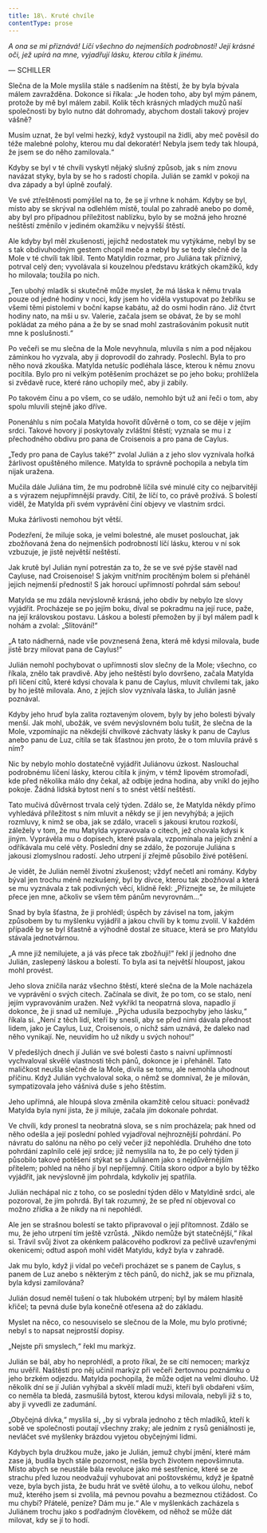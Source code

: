 ```yaml
---
title: 18\. Kruté chvíle
contentType: prose
---
```


_A ona se mi přiznává! Líčí všechno do nejmenších podrobností! Její krásné oči, jež upírá na mne, vyjadřují lásku, kterou cítila k jinému._

— SCHILLER

Slečna de la Mole myslila stále s nadšením na štěstí, že by byla bývala málem zavražděna. Dokonce si říkala: „Je hoden toho, aby byl mým pánem, protože by mě byl málem zabil. Kolik těch krásných mladých mužů naší společnosti by bylo nutno dát dohromady, abychom dostali takový projev vášně?

Musím uznat, že byl velmi hezký, když vystoupil na židli, aby meč pověsil do téže malebné polohy, kterou mu dal dekoratér! Nebyla jsem tedy tak hloupá, že jsem se do něho zamilovala.“

Kdyby se byl v té chvíli vyskytl nějaký slušný způsob, jak s ním znovu navázat styky, byla by se ho s radostí chopila. Julián se zamkl v pokoji na dva západy a byl úplně zoufalý.

Ve své ztřeštěnosti pomýšlel na to, že se jí vrhne k nohám. Kdyby se byl, místo aby se skrýval na odlehlém místě, toulal po zahradě anebo po domě, aby byl pro případnou příležitost nablízku, bylo by se možná jeho hrozné neštěstí změnilo v jediném okamžiku v nejvyšší štěstí.

Ale kdyby byl měl zkušenosti, jejichž nedostatek mu vytýkáme, nebyl by se s tak obdivuhodným gestem chopil meče a nebyl by se tedy slečně de la Mole v té chvíli tak líbil. Tento Matyldin rozmar, pro Juliána tak příznivý, potrval celý den; vyvolávala si kouzelnou představu krátkých okamžiků, kdy ho milovala; toužila po nich.

„Ten ubohý mladík si skutečně může myslet, že má láska k němu trvala pouze od jedné hodiny v noci, kdy jsem ho viděla vystupovat po žebříku se všemi těmi pistolemi v boční kapse kabátu, až do osmi hodin ráno. Již čtvrt hodiny nato, na mši u sv. Valerie, začala jsem se obávat, že by se mohl pokládat za mého pána a že by se snad mohl zastrašováním pokusit nutit mne k poslušnosti.“

Po večeři se mu slečna de la Mole nevyhnula, mluvila s ním a pod nějakou záminkou ho vyzvala, aby ji doprovodil do zahrady. Poslechl. Byla to pro něho nová zkouška. Matylda netušíc podléhala lásce, kterou k němu znovu pocítila. Bylo pro ni velkým potěšením procházet se po jeho boku; prohlížela si zvědavě ruce, které ráno uchopily meč, aby ji zabily.

Po takovém činu a po všem, co se událo, nemohlo být už ani řeči o tom, aby spolu mluvili stejně jako dříve.

Ponenáhlu s ním počala Matylda hovořit důvěrně o tom, co se děje v jejím srdci. Takové hovory jí poskytovaly zvláštní štěstí; vyznala se mu i z přechodného obdivu pro pana de Croisenois a pro pana de Caylus.

„Tedy pro pana de Caylus také?“ zvolal Julián a z jeho slov vyznívala hořká žárlivost opuštěného milence. Matylda to správně pochopila a nebyla tím nijak uražena.

Mučila dále Juliána tím, že mu podrobně líčila své minulé city co nejbarvitěji a s výrazem nejupřímnější pravdy. Cítil, že líčí to, co právě prožívá. S bolestí viděl, že Matylda při svém vyprávění činí objevy ve vlastním srdci.

Muka žárlivosti nemohou být větší.

Podezření, že miluje soka, je velmi bolestné, ale muset poslouchat, jak zbožňovaná žena do nejmenších podrobností líčí lásku, kterou v ní sok vzbuzuje, je jistě největší neštěstí.

Jak krutě byl Julián nyní potrestán za to, že se ve své pýše stavěl nad Cayluse, nad Croisenoise! S jakým vnitřním procítěným bolem si přeháněl jejich nejmenší přednosti! S jak horoucí upřímností pohrdal sám sebou!

Matylda se mu zdála nevýslovně krásná, jeho obdiv by nebylo lze slovy vyjádřit. Procházeje se po jejím boku, díval se pokradmu na její ruce, paže, na její královskou postavu. Láskou a bolestí přemožen by jí byl málem padl k nohám a zvolal: „Slitování!“

„A tato nádherná, nade vše povznesená žena, která mě kdysi milovala, bude jistě brzy milovat pana de Caylus!“

Julián nemohl pochybovat o upřímnosti slov slečny de la Mole; všechno, co říkala, znělo tak pravdivě. Aby jeho neštěstí bylo dovršeno, začala Matylda při líčení citů, které kdysi chovala k panu de Caylus, mluvit chvílemi tak, jako by ho ještě milovala. Ano, z jejích slov vyznívala láska, to Julián jasně poznával.

Kdyby jeho hruď byla zalita roztaveným olovem, byly by jeho bolesti bývaly menší. Jak mohl, ubožák, ve svém nevýslovném bolu tušit, že slečna de la Mole, vzpomínajíc na někdejší chvilkové záchvaty lásky k panu de Caylus anebo panu de Luz, cítila se tak šťastnou jen proto, že o tom mluvila právě s ním?

Nic by nebylo mohlo dostatečně vyjádřit Juliánovu úzkost. Naslouchal podrobnému líčení lásky, kterou cítila k jiným, v témž lipovém stromořadí, kde před několika málo dny čekal, až odbije jedna hodina, aby vnikl do jejího pokoje. Žádná lidská bytost není s to snést větší neštěstí.

Tato mučivá důvěrnost trvala celý týden. Zdálo se, že Matylda někdy přímo vyhledává příležitost s ním mluvit a někdy se jí jen nevyhýbá; a jejich rozmluvy, k nimž se oba, jak se zdálo, vraceli s jakousi krutou rozkoší, záležely v tom, že mu Matylda vypravovala o citech, jež chovala kdysi k jiným. Vyprávěla mu o dopisech, které psávala, vzpomínala na jejich znění a odříkávala mu celé věty. Poslední dny se zdálo, že pozoruje Juliána s jakousi zlomyslnou radostí. Jeho utrpení jí zřejmě působilo živé potěšení.

Je vidět, že Julián neměl životní zkušenost; vždyť nečetl ani romány. Kdyby býval jen trochu méně nezkušený, byl by dívce, kterou tak zbožňoval a která se mu vyznávala z tak podivných věcí, klidně řekl: „Přiznejte se, že milujete přece jen mne, ačkoliv se všem těm pánům nevyrovnám…“

Snad by byla šťastna, že ji prohlédl; úspěch by závisel na tom, jakým způsobem by tu myšlenku vyjádřil a jakou chvíli by k tomu zvolil. V každém případě by se byl šťastně a výhodně dostal ze situace, která se pro Matyldu stávala jednotvárnou.

„A mne již nemilujete, a já vás přece tak zbožňuji!“ řekl jí jednoho dne Julián, zaslepený láskou a bolestí. To byla asi ta největší hloupost, jakou mohl provést.

Jeho slova zničila naráz všechno štěstí, které slečna de la Mole nacházela ve vyprávění o svých citech. Začínala se divit, že po tom, co se stalo, není jejím vypravováním uražen. Než vykřikl ta neopatrná slova, napadlo jí dokonce, že ji snad už nemiluje. „Pýcha udusila bezpochyby jeho lásku,“ říkala si. „Není z těch lidí, kteří by snesli, aby se před nimi dávala přednost lidem, jako je Caylus, Luz, Croisenois, o nichž sám uznává, že daleko nad něho vynikají. Ne, neuvidím ho už nikdy u svých nohou!“

V předešlých dnech jí Julián ve své bolesti často s naivní upřímností vychvaloval skvělé vlastnosti těch pánů, dokonce je i přeháněl. Tato maličkost neušla slečně de la Mole, divila se tomu, ale nemohla uhodnout příčinu. Když Julián vychvaloval soka, o němž se domníval, že je milován, sympatizovala jeho vášnivá duše s jeho štěstím.

Jeho upřímná, ale hloupá slova změnila okamžitě celou situaci: poněvadž Matylda byla nyní jista, že ji miluje, začala jím dokonale pohrdat.

Ve chvíli, kdy pronesl ta neobratná slova, se s ním procházela; pak hned od něho odešla a její poslední pohled vyjadřoval nejhroznější pohrdání. Po návratu do salónu na něho po celý večer již nepohlédla. Druhého dne toto pohrdání zaplnilo celé její srdce; již nemyslila na to, že po celý týden jí působilo takové potěšení stýkat se s Juliánem jako s nejdůvěrnějším přítelem; pohled na něho jí byl nepříjemný. Cítila skoro odpor a bylo by těžko vyjádřit, jak nevýslovně jím pohrdala, kdykoliv jej spatřila.

Julián nechápal nic z toho, co se poslední týden dělo v Matyldině srdci, ale pozoroval, že jím pohrdá. Byl tak rozumný, že se před ní objevoval co možno zřídka a že nikdy na ni nepohlédl.

Ale jen se strašnou bolestí se takto připravoval o její přítomnost. Zdálo se mu, že jeho utrpení tím ještě vzrůstá. „Nikdo nemůže být statečnější,“ říkal si. Trávil svůj život za okénkem palácového podkroví za pečlivě uzavřenými okenicemi; odtud aspoň mohl vidět Matyldu, když byla v zahradě.

Jak mu bylo, když ji vídal po večeři procházet se s panem de Caylus, s panem de Luz anebo s některým z těch pánů, do nichž, jak se mu přiznala, byla kdysi zamilována?

Julián dosud neměl tušení o tak hlubokém utrpení; byl by málem hlasitě křičel; ta pevná duše byla konečně otřesena až do základu.

Myslet na něco, co nesouviselo se slečnou de la Mole, mu bylo protivné; nebyl s to napsat nejprostší dopisy.

„Nejste při smyslech,“ řekl mu markýz.

Julián se bál, aby ho neprohlédl, a proto říkal, že se cítí nemocen; markýz mu uvěřil. Naštěstí pro něj učinil markýz při večeři žertovnou poznámku o jeho brzkém odjezdu. Matylda pochopila, že může odjet na velmi dlouho. Už několik dní se jí Julián vyhýbal a skvělí mladí muži, kteří byli obdařeni vším, co neměla ta bledá, zasmušilá bytost, kterou kdysi milovala, nebyli již s to, aby ji vyvedli ze zadumání.

„Obyčejná dívka,“ myslila si, „by si vybrala jednoho z těch mladíků, kteří k sobě ve společnosti poutají všechny zraky; ale jedním z rysů geniálnosti je, nevláčet své myšlenky brázdou vyjetou obyčejnými lidmi.

Kdybych byla družkou muže, jako je Julián, jemuž chybí jmění, které mám zase já, budila bych stále pozornost, nešla bych životem nepovšimnuta. Místo abych se neustále bála revoluce jako mé sestřenice, které se ze strachu před luzou neodvažují vyhubovat ani poštovskému, když je špatně veze, byla bych jista, že budu hrát ve světě úlohu, a to velkou úlohu, neboť muž, kterého jsem si zvolila, má pevnou povahu a bezmeznou ctižádost. Co mu chybí? Přátelé, peníze? Dám mu je.“ Ale v myšlenkách zacházela s Juliánem trochu jako s podřadným člověkem, od něhož se může dát milovat, kdy se jí to hodí.
